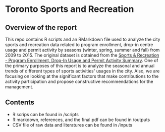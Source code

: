 # Toronto Sports and Recreation
## Overview of the report

This repo contains R scripts and an RMarkdown file used to analyze the city sports and recreation data related to program enrollment, drop-in centre usage and permit activity by seasons (winter, spring, summer and fall) from 2009 to 2015. The original dataset is obtained from the [Sports & Recreation - Program Enrollment, Drop-In Usage and Permit Activity Summary](https://open.toronto.ca/dataset/sports-recreation-program-enrollment-drop-in-usage-and-permit-activity-summary/). One of the primary purposes of this report is to analyze the seasonal and annual trends of different types of sports activities' usages in the city. Also, we are focusing on looking at the significant factors that make contributions to the activity participation and propose constructive recommendations for the management.

## Contents
  * R scrips can be found in /scripts
  * R markdown, references, and the final pdf can be found in /outputs
  * CSV file of raw data and literatures can be found in /inputs

